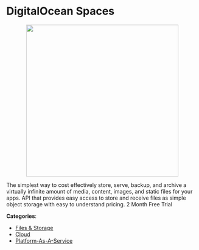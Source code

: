 # DigitalOcean Spaces
<p align="center">
    <img width="400" src="https://raw.githubusercontent.com/apis-list/apis-list/apis/digitalocean-spaces/logo_256x256.png" />
</p>

The simplest way to cost effectively store, serve, backup, and archive a virtually infinite amount of media, content, images, and static files for your apps. API that provides easy access to store and receive files as simple object storage with easy to understand pricing. 2 Month Free Trial



**Categories**:
- [Files & Storage](https://github.com/apis-list/apis-list#files-and-storage)
- [Cloud](https://github.com/apis-list/apis-list#cloud)
- [Platform-As-A-Service](https://github.com/apis-list/apis-list#platform-as-a-service)






